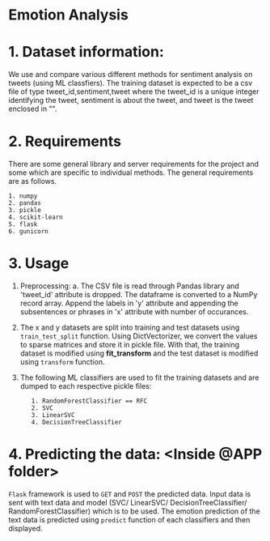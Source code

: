 # Emotion Analysis

# 1. Dataset information:
We use and compare various different methods for sentiment analysis on tweets (using ML classfiers). The training dataset is expected to be a csv file of type tweet_id,sentiment,tweet where the tweet_id is a unique integer identifying the tweet, sentiment is about the tweet, and tweet is the tweet enclosed in "". 

# 2. Requirements
There are some general library and server requirements for the project and some which are specific to individual methods. The general requirements are as follows.

    1. numpy
    2. pandas
    3. pickle
    4. scikit-learn
    5. flask
    6. gunicorn
    
# 3. Usage

  1. Preprocessing:
      a. The CSV file is read through Pandas library and 'tweet_id' attribute is dropped. The dataframe is converted to a NumPy record array. 
         Append the labels in 'y' attribute and appending the subsentences or phrases in 'x' attribute with number of occurances. 
  
  2. The x and y datasets are split into training and test datasets using `train_test_split` function. 
     Using DictVectorizer, we convert the values to sparse matrices and store it in pickle file.
     With that, the training dataset is modified using **fit_transform** and the test dataset is modified using `transform` function. 
     
  3. The following ML classifiers are used to fit the training datasets and are dumped to each respective pickle files:
  
            1. RandomForestClassifier == RFC
            2. SVC
            3. LinearSVC 
            4. DecisionTreeClassifier 

# 4. Predicting the data: <Inside @APP folder>

  `Flask` framework is used to `GET` and `POST` the predicted data. 
  Input data is sent with text data and model (SVC/ LinearSVC/ DecisionTreeClassifier/ RandomForestClassifier) which is to be used.
  The emotion prediction of the text data is predicted using `predict` function of each classifiers and then displayed.
